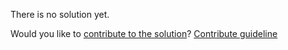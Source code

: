 
There is no solution yet.

Would you like to [contribute to the solution](https://github.com/BFEdev/BFE.dev-solutions/blob/main/question/cookie-vs-localstorage-vs-sessionstorage_en.md)? [Contribute guideline](https://github.com/BFEdev/BFE.dev-solutions#how-to-contribute)
